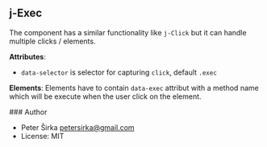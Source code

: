 ## j-Exec

The component has a similar functionality like `j-Click` but it can handle multiple clicks / elements.

__Attributes__:
- `data-selector` is selector for capturing `click`, default `.exec`

__Elements__:
Elements have to contain `data-exec` attribut with a method name which will be execute when the user click on the element.

### Author

- Peter Širka <petersirka@gmail.com>
- License: MIT